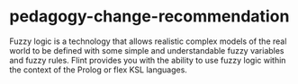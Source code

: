 # pedagogy-change-recommendation
Fuzzy logic is a technology that allows realistic complex models of the real world to be defined with some simple and understandable fuzzy variables and fuzzy rules. Flint provides you with the ability to use fuzzy logic within the context of the Prolog or flex KSL languages.
